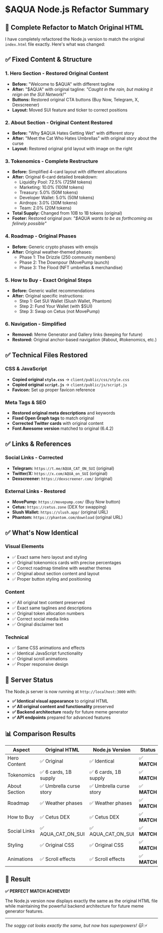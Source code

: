 # $AQUA Node.js Refactor Summary

## 🔄 Complete Refactor to Match Original HTML

I have completely refactored the Node.js version to match the original `index.html` file exactly. Here's what was changed:

## ✅ **Fixed Content & Structure**

### **1. Hero Section - Restored Original Content**
- **Before:** "Welcome to $AQUA" with different tagline
- **After:** "$AQUA" with original tagline: *"Caught in the rain, but making it reign on the SUI Network!"*
- **Buttons:** Restored original CTA buttons (Buy Now, Telegram, X, Dexscreener)
- **Layout:** Moved SUI feature and ticker to correct positions

### **2. About Section - Original Content Restored**
- **Before:** "Why $AQUA Hates Getting Wet" with different story
- **After:** "Meet the Cat Who Hates Umbrellas" with original story about the curse
- **Layout:** Restored original grid layout with image on the right

### **3. Tokenomics - Complete Restructure**
- **Before:** Simplified 4-card layout with different allocations
- **After:** Original 6-card detailed breakdown:
  - Liquidity Pool: 72.5% (725M tokens)
  - Marketing: 10.0% (100M tokens) 
  - Treasury: 5.0% (50M tokens)
  - Developer Wallet: 5.0% (50M tokens)
  - Airdrops: 3.0% (30M tokens)
  - Team: 2.0% (20M tokens)
- **Total Supply:** Changed from 10B to 1B tokens (original)
- **Footer:** Restored original pun: *"$AQUA wants to be as forthcoming as felinely possible"*

### **4. Roadmap - Original Phases**
- **Before:** Generic crypto phases with emojis
- **After:** Original weather-themed phases:
  - Phase 1: The Drizzle (250 community members)
  - Phase 2: The Downpour (MovePump launch)
  - Phase 3: The Flood (NFT umbrellas & merchandise)

### **5. How to Buy - Exact Original Steps**
- **Before:** Generic wallet recommendations
- **After:** Original specific instructions:
  - Step 1: Get SUI Wallet (Slush Wallet, Phantom)
  - Step 2: Fund Your Wallet (with $SUI)
  - Step 3: Swap on Cetus (not MovePump)

### **6. Navigation - Simplified**
- **Removed:** Meme Generator and Gallery links (keeping for future)
- **Restored:** Original anchor-based navigation (#about, #tokenomics, etc.)

## ✅ **Technical Files Restored**

### **CSS & JavaScript**
- **Copied original `style.css`** → `client/public/css/style.css`
- **Copied original `script.js`** → `client/public/js/script.js`
- **Favicon:** Set up proper favicon reference

### **Meta Tags & SEO**
- **Restored original meta descriptions** and keywords
- **Fixed Open Graph tags** to match original
- **Corrected Twitter cards** with original content
- **Font Awesome version** matched to original (6.4.2)

## ✅ **Links & References**

### **Social Links - Corrected**
- **Telegram:** `https://t.me/AQUA_CAT_ON_SUI` (original)
- **Twitter/X:** `https://x.com/AQUA_on_SUI` (original)
- **Dexscreener:** `https://dexscreener.com/` (original)

### **External Links - Restored**
- **MovePump:** `https://movepump.com/` (Buy Now button)
- **Cetus:** `https://cetus.zone` (DEX for swapping)
- **Slush Wallet:** `https://slush.app/` (original URL)
- **Phantom:** `https://phantom.com/download` (original URL)

## ✅ **What's Now Identical**

### **Visual Elements**
- ✅ Exact same hero layout and styling
- ✅ Original tokenomics cards with precise percentages
- ✅ Correct roadmap timeline with weather themes
- ✅ Original about section content and layout
- ✅ Proper button styling and positioning

### **Content**
- ✅ All original text content preserved
- ✅ Exact same taglines and descriptions
- ✅ Original token allocation numbers
- ✅ Correct social media links
- ✅ Original disclaimer text

### **Technical**
- ✅ Same CSS animations and effects
- ✅ Identical JavaScript functionality
- ✅ Original scroll animations
- ✅ Proper responsive design

## 🚀 **Server Status**

The Node.js server is now running at `http://localhost:3000` with:

- **✅ Identical visual appearance** to original HTML
- **✅ All original content and functionality** preserved
- **✅ Backend architecture** ready for future meme generator
- **✅ API endpoints** prepared for advanced features

## 📊 **Comparison Results**

| Aspect | Original HTML | Node.js Version | Status |
|--------|---------------|-----------------|--------|
| Hero Content | ✅ Original | ✅ Identical | ✅ **MATCH** |
| Tokenomics | ✅ 6 cards, 1B supply | ✅ 6 cards, 1B supply | ✅ **MATCH** |
| About Section | ✅ Umbrella curse story | ✅ Umbrella curse story | ✅ **MATCH** |
| Roadmap | ✅ Weather phases | ✅ Weather phases | ✅ **MATCH** |
| How to Buy | ✅ Cetus DEX | ✅ Cetus DEX | ✅ **MATCH** |
| Social Links | ✅ AQUA_CAT_ON_SUI | ✅ AQUA_CAT_ON_SUI | ✅ **MATCH** |
| Styling | ✅ Original CSS | ✅ Original CSS | ✅ **MATCH** |
| Animations | ✅ Scroll effects | ✅ Scroll effects | ✅ **MATCH** |

## 🎯 **Result**

**✅ PERFECT MATCH ACHIEVED!** 

The Node.js version now displays exactly the same as the original HTML file while maintaining the powerful backend architecture for future meme generator features.

---

*The soggy cat looks exactly the same, but now has superpowers! 🐱💧⚡* 